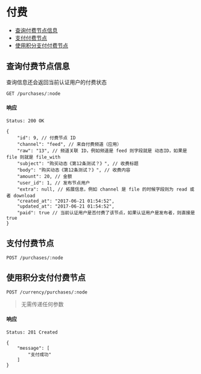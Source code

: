 # 付费

- [查询付费节点信息](#查询付费节点信息)
- [支付付费节点](#支付付费节点)
- [使用积分支付付费节点](#使用积分支付付费节点)

## 查询付费节点信息

查询信息还会返回当前认证用户的付费状态

```
GET /purchases/:node
```

#### 响应

```
Status: 200 OK
```

```json5
{
    "id": 9, // 付费节点 ID
    "channel": "feed", // 来自付费频道（应用）
    "raw": "13", // 频道关联 ID，例如频道是 feed 则字段就是 动态ID，如果是 file 则就是 file_with
    "subject": "购买动态《第12条测试？》", // 收费标题
    "body": "购买动态《第12条测试？》", // 收费内容
    "amount": 20, // 金额
    "user_id": 1, // 发布节点用户
    "extra": null, // 拓展信息，例如 channel 是 file 的时候字段则为 read 或者 download
    "created_at": "2017-06-21 01:54:52",
    "updated_at": "2017-06-21 01:54:52",
    "paid": true // 当前认证用户是否付费了该节点，如果认证用户是发布者，则直接是 true
}
```

## 支付付费节点

```
POST /purchases/:node
```

## 使用积分支付付费节点

```
POST /currency/purchases/:node
```

> 无需传递任何参数

#### 响应

```
Status: 201 Created
```
```
{
    "message": [
        "支付成功"
    ]
}
```